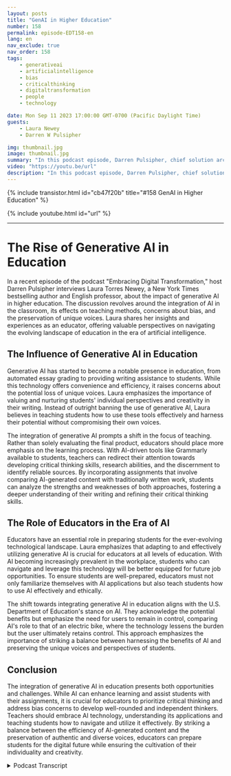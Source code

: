```yaml
---
layout: posts
title: "GenAI in Higher Education"
number: 158
permalink: episode-EDT158-en
lang: en
nav_exclude: true
nav_order: 158
tags:
    - generativeai
    - artificialintelligence
    - bias
    - criticalthinking
    - digitaltransformation
    - people
    - technology

date: Mon Sep 11 2023 17:00:00 GMT-0700 (Pacific Daylight Time)
guests:
    - Laura Newey
    - Darren W Pulsipher

img: thumbnail.jpg
image: thumbnail.jpg
summary: "In this podcast episode, Darren Pulsipher, chief solution architect of public sector at Intel, interviews Laura Torres Newey, a New York Times best-selling author and university professor, about the impact of generative AI in higher education. This episode delves into the challenges and opportunities presented by the integration of generative AI in the classroom, highlighting the need for critical thinking skills, the concerns of bias, and ensuring the preservation of unique voices."
video: "https://youtu.be/url"
description: "In this podcast episode, Darren Pulsipher, chief solution architect of public sector at Intel, interviews Laura Torres Newey, a New York Times best-selling author and university professor, about the impact of generative AI in higher education. This episode delves into the challenges and opportunities presented by the integration of generative AI in the classroom, highlighting the need for critical thinking skills, the concerns of bias, and ensuring the preservation of unique voices."
---
```


<div>
{% include transistor.html id="cb47f20b" title="#158 GenAI in Higher Education" %}

{% include youtube.html id="url" %}
</div>

---

# The Rise of Generative AI in Education

In a recent episode of the podcast "Embracing Digital Transformation," host Darren Pulsipher interviews Laura Torres Newey, a New York Times bestselling author and English professor, about the impact of generative AI in higher education. The discussion revolves around the integration of AI in the classroom, its effects on teaching methods, concerns about bias, and the preservation of unique voices. Laura shares her insights and experiences as an educator, offering valuable perspectives on navigating the evolving landscape of education in the era of artificial intelligence.

## The Influence of Generative AI in Education

Generative AI has started to become a notable presence in education, from automated essay grading to providing writing assistance to students. While this technology offers convenience and efficiency, it raises concerns about the potential loss of unique voices. Laura emphasizes the importance of valuing and nurturing students' individual perspectives and creativity in their writing. Instead of outright banning the use of generative AI, Laura believes in teaching students how to use these tools effectively and harness their potential without compromising their own voices.

The integration of generative AI prompts a shift in the focus of teaching. Rather than solely evaluating the final product, educators should place more emphasis on the learning process. With AI-driven tools like Grammarly available to students, teachers can redirect their attention towards developing critical thinking skills, research abilities, and the discernment to identify reliable sources. By incorporating assignments that involve comparing AI-generated content with traditionally written work, students can analyze the strengths and weaknesses of both approaches, fostering a deeper understanding of their writing and refining their critical thinking skills.

## The Role of Educators in the Era of AI

Educators have an essential role in preparing students for the ever-evolving technological landscape. Laura emphasizes that adapting to and effectively utilizing generative AI is crucial for educators at all levels of education. With AI becoming increasingly prevalent in the workplace, students who can navigate and leverage this technology will be better equipped for future job opportunities. To ensure students are well-prepared, educators must not only familiarize themselves with AI applications but also teach students how to use AI effectively and ethically.

The shift towards integrating generative AI in education aligns with the U.S. Department of Education's stance on AI. They acknowledge the potential benefits but emphasize the need for users to remain in control, comparing AI's role to that of an electric bike, where the technology lessens the burden but the user ultimately retains control. This approach emphasizes the importance of striking a balance between harnessing the benefits of AI and preserving the unique voices and perspectives of students.

## Conclusion

The integration of generative AI in education presents both opportunities and challenges. While AI can enhance learning and assist students with their assignments, it is crucial for educators to prioritize critical thinking and address bias concerns to develop well-rounded and independent thinkers. Teachers should embrace AI technology, understanding its applications and teaching students how to navigate and utilize it effectively. By striking a balance between the efficiency of AI-generated content and the preservation of authentic and diverse voices, educators can prepare students for the digital future while ensuring the cultivation of their individuality and creativity.



<details>
<summary> Podcast Transcript </summary>

<p></p>

</details>
